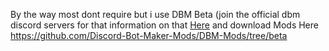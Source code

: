 By the way most dont require but i use DBM Beta (join the official dbm discord servers for that information on that [Here](https://discord.gg/DMDvzSe) and download Mods Here https://github.com/Discord-Bot-Maker-Mods/DBM-Mods/tree/beta
